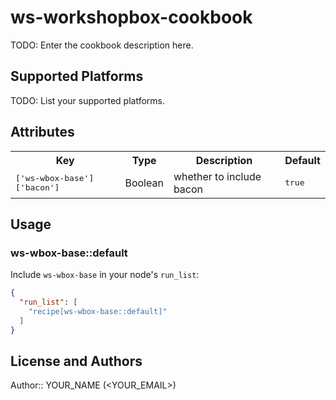 # ws-workshopbox-cookbook

TODO: Enter the cookbook description here.

## Supported Platforms

TODO: List your supported platforms.

## Attributes

<table>
  <tr>
    <th>Key</th>
    <th>Type</th>
    <th>Description</th>
    <th>Default</th>
  </tr>
  <tr>
    <td><tt>['ws-wbox-base']['bacon']</tt></td>
    <td>Boolean</td>
    <td>whether to include bacon</td>
    <td><tt>true</tt></td>
  </tr>
</table>

## Usage

### ws-wbox-base::default

Include `ws-wbox-base` in your node's `run_list`:

```json
{
  "run_list": [
    "recipe[ws-wbox-base::default]"
  ]
}
```

## License and Authors

Author:: YOUR_NAME (<YOUR_EMAIL>)
